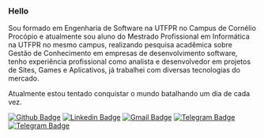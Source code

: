 ### Hello 

Sou formado em Engenharia de Software na UTFPR no Campus de Cornélio Procópio e atualmente sou aluno do Mestrado Profissional em Informática na UTFPR no mesmo campus, realizando pesquisa acadêmica sobre Gestão de Conhecimento em empresas de desenvolvimento software, tenho experiência profissional como analista e desenvolvedor em projetos de Sites, Games e Aplicativos, já trabalhei com diversas tecnologias do mercado.

Atualmente estou tentado conquistar o mundo batalhando um dia de cada vez. 

[![Github Badge](https://img.shields.io/badge/-Github-000?style=flat-square&logo=Github&logoColor=white&link=https://github.com/magnocarvalho)](https://github.com/magnocarvalho)
[![Linkedin Badge](https://img.shields.io/badge/-LinkedIn-blue?style=flat-square&logo=Linkedin&logoColor=white&link=https://www.linkedin.com/in/magnocarv/)](https://www.linkedin.com/in/magnocarv/)
[![Gmail Badge](https://img.shields.io/badge/-Gmail-c14438?style=flat-square&logo=Gmail&logoColor=white&link=mailto:magnosantos@alunos.utfpr.edu.br)](mailto:magnosantos@alunos.utfpr.edu.br)
[![Telegram Badge](https://img.shields.io/badge/-Telegram-1ca0f1?style=flat-square&labelColor=1ca0f1&logo=telegram&logoColor=white&link=https://t.me/magnocarv/)](https://t.me/magnocarv/)
[![Telegram Badge](https://img.shields.io/badge/LATTES-URL-blue)](http://lattes.cnpq.br/4541248432395947)
